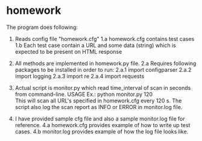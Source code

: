 # homework

The program does following:
1. Reads config file "homework.cfg" 
1.a homework.cfg contains test cases 
1.b Each test case contain a URL and some data (string) which is expected to be present on HTML response

2. All methods are implemented in homework.py file.
2.a Requires following packages to be installed in order to run:
    2.a.1 import configparser
    2.a.2 import logging
    2.a.3 import re
    2.a.4 import requests
    
3. Actual script is monitor.py which read time_interval of scan in seconds from command-line.
USAGE Ex.:   python monitor.py  120  
This will scan all URL's specified in homework.cfg every 120 s.
The script also log the scan report as INFO or ERROR in monitor.log file.

4. I have provided sample cfg file and also a sample monitor.log file for reference.
    4.a homework.cfg provides example of how to write up test cases.
    4.b monitor.log provides example of how the log file looks like.
    




